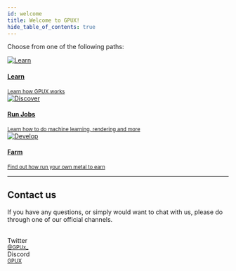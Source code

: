 ```yaml
---
id: welcome
title: Welcome to GPUX!
hide_table_of_contents: true
---
```


Choose from one of the following paths:

<div class="container">
  <div class="row">
    <div class="col col--6">
      <a href="/concepts/welcome">
        <div class="card">
          <div class="card__image">
            <img src={require("@site/static/docs/assets/home/learn.png").default} alt="Learn" />
          </div>
          <div class="card__body">
            <h4>Learn</h4>
            <small>
              Learn how GPUX works
            </small>
          </div>
        </div>
      </a>
    </div>
    <div class="col col--6">
      <a href="/develop/whatisjob">
        <div class="card">
          <div class="card__image">
            <img src={require("@site/static/docs/assets/home/discover.png").default} alt="Discover" />
          </div>
          <div class="card__body">
            <h4>Run Jobs</h4>
            <small>
              Learn how to do machine learning, rendering and more
            </small>
          </div>
        </div>
      </a>
    </div>
    <div class="col col--6">
      <a href="/farm/welcome">
        <div class="card">
          <div class="card__image">
            <img src={require("@site/static/docs/assets/home/create.png").default} alt="Develop" />
          </div>
          <div class="card__body">
            <h4>Farm</h4>
            <small>
              Find out how run your own metal to earn
            </small>
          </div>
        </div>
      </a>
    </div>
  </div>
</div>

---

## Contact us

If you have any questions, or simply would want to chat with us, please do through one of our official channels.

<br/>

<div class="container">
  <div class="row">
    <div class="col col--2">
      <div class="avatar">
        <div class="avatar__intro">
          <div class="avatar__name">Twitter</div>
          <small class="avatar__subtitle"><a href="https://twitter.com/@GPUx_">@GPUx_</a></small>
        </div>
      </div>
    </div>
    <div class="col col--2">
      <div class="avatar">
        <div class="avatar__intro">
          <div class="avatar__name">Discord</div>
          <small class="avatar__subtitle"><a href="https://discord.gg/jjBSjSF">GPUX</a></small>
        </div>
      </div>
    </div>
  </div>
</div>